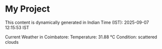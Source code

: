 # My Project

This content is dynamically generated in Indian Time (IST): 2025-09-07 12:15:53 IST


Current Weather in Coimbatore:
Temperature: 31.88 °C
Condition: scattered clouds
